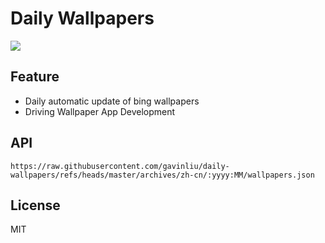 # Daily Wallpapers
  
![](https://www.bing.com/th?id=OHR.DubrovnikTwilight_ZH-CN2981648854_UHD.jpg)

## Feature

- Daily automatic update of bing wallpapers
- Driving Wallpaper App Development

## API

```
https://raw.githubusercontent.com/gavinliu/daily-wallpapers/refs/heads/master/archives/zh-cn/:yyyy:MM/wallpapers.json
```

## License

MIT
  